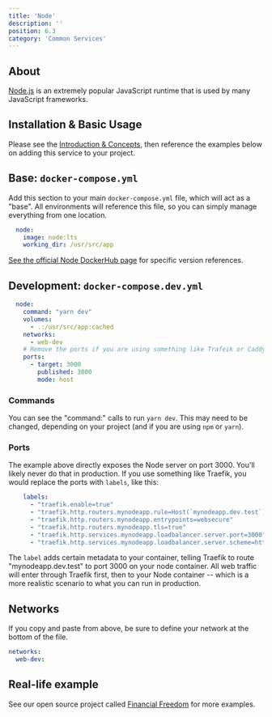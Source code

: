 ```yaml
---
title: 'Node'
description: ''
position: 6.3
category: 'Common Services'
---
```

## About
[Node.js](https://nodejs.org/) is an extremely popular JavaScript runtime that is used by many JavaScript frameworks.

## Installation & Basic Usage
Please see the [Introduction & Concepts](/getting-started/introduction), then reference the examples below on adding this service to your project.

## Base: `docker-compose.yml`
Add this section to your main `docker-compose.yml` file, which will act as a "base". All environments will reference this file, so you can simply manage everything from one location.
```yaml
  node:
    image: node:lts
    working_dir: /usr/src/app
```

[See the official Node DockerHub page](https://hub.docker.com/_/node/) for specific version references.

## Development: `docker-compose.dev.yml`
```yaml
  node:
    command: "yarn dev"
    volumes:
      - .:/usr/src/app:cached
    networks: 
      - web-dev
    # Remove the ports if you are using something like Trafeik or Caddy (recommended)
    ports:
      - target: 3000
        published: 3000
        mode: host
```

### Commands
You can see the "command:" calls to run `yarn dev`. This may need to be changed, depending on your project (and if you are using `npm` or `yarn`).

### Ports
The example above directly exposes the Node server on port 3000. You'll likely never do that in production. If you use something like Traefik, you would replace the ports with `labels`, like this:

```yaml
    labels:
      - "traefik.enable=true"
      - "traefik.http.routers.mynodeapp.rule=Host(`mynodeapp.dev.test`)"
      - "traefik.http.routers.mynodeapp.entrypoints=websecure"
      - "traefik.http.routers.mynodeapp.tls=true"
      - "traefik.http.services.mynodeapp.loadbalancer.server.port=3000"
      - "traefik.http.services.mynodeapp.loadbalancer.server.scheme=http"
```

The `label` adds certain metadata to your container, telling Traefik to route "mynodeapp.dev.test" to port 3000 on your node container. All web traffic will enter through Traefik first, then to your Node container -- which is a more realistic scenario to what you can run in production.

## Networks
If you copy and paste from above, be sure to define your network at the bottom of the file.

```yaml
networks:
  web-dev:
```

## Real-life example
See our open source project called [Financial Freedom](https://github.com/serversideup/financial-freedom) for more examples.
